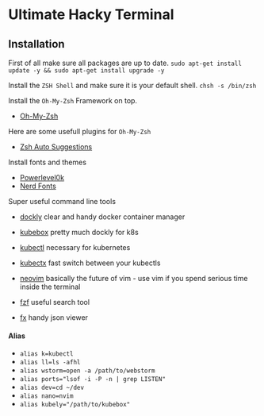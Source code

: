 # Ultimate Hacky Terminal

## Installation
First of all make sure all packages are up to date.
`sudo apt-get install update -y && sudo apt-get install upgrade -y`

Install the `ZSH Shell` and make sure it is your default shell.
`chsh -s /bin/zsh`

Install the `Oh-My-Zsh` Framework on top.
- [Oh-My-Zsh](https://github.com/ohmyzsh/ohmyzsh)

Here are some usefull plugins for `Oh-My-Zsh`
- [Zsh Auto Suggestions](https://github.com/zsh-users/zsh-autosuggestions)

Install fonts and themes
- [Powerlevel0k](https://github.com/romkatv/powerlevel10k)
- [Nerd Fonts](https://github.com/ryanoasis/nerd-fonts)

Super useful command line tools
- [dockly](https://github.com/lirantal/dockly)
clear and handy docker container manager

- [kubebox](https://github.com/astefanutti/kubebox)
pretty much dockly for k8s

- [kubectl](https://kubernetes.io/docs/tasks/tools/install-kubectl/)
necessary for kubernetes

- [kubectx](https://github.com/ahmetb/kubectx)
fast switch between your kubectls

- [neovim](https://github.com/neovim/neovim)
basically the future of vim - use vim if you spend serious time inside the terminal

- [fzf](https://github.com/junegunn/fzf)
useful search tool

- [fx](https://github.com/antonmedv/fx)
handy json viewer

#### Alias
- `alias k=kubectl`
- `alias ll=ls -afhl`
- `alias wstorm=open -a /path/to/webstorm `
- `alias ports="lsof -i -P -n | grep LISTEN"`
- `alias dev=cd ~/dev`
- `alias nano=nvim` 
- `alias kubely="/path/to/kubebox"`
